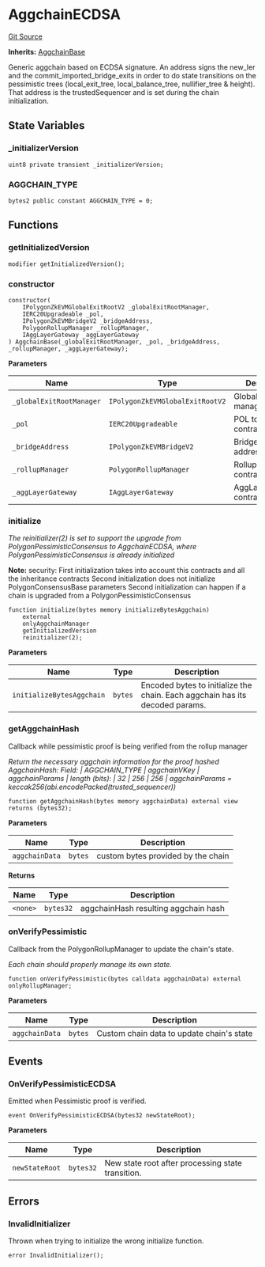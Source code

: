# AggchainECDSA
[Git Source](https://github.com/agglayer/agglayer-contracts/blob/a8bf2955890e7123a84542ced57636d763299651/contracts/v2/aggchains/AggchainECDSA.sol)

**Inherits:**
[AggchainBase](/contracts/v2/lib/AggchainBase.sol/abstract.AggchainBase.md)

Generic aggchain based on ECDSA signature.
An address signs the new_ler and the commit_imported_bridge_exits in order to do state
transitions on the pessimistic trees (local_exit_tree, local_balance_tree, nullifier_tree & height).
That address is the trustedSequencer and is set during the chain initialization.


## State Variables
### _initializerVersion

```solidity
uint8 private transient _initializerVersion;
```


### AGGCHAIN_TYPE

```solidity
bytes2 public constant AGGCHAIN_TYPE = 0;
```


## Functions
### getInitializedVersion


```solidity
modifier getInitializedVersion();
```

### constructor


```solidity
constructor(
    IPolygonZkEVMGlobalExitRootV2 _globalExitRootManager,
    IERC20Upgradeable _pol,
    IPolygonZkEVMBridgeV2 _bridgeAddress,
    PolygonRollupManager _rollupManager,
    IAggLayerGateway _aggLayerGateway
) AggchainBase(_globalExitRootManager, _pol, _bridgeAddress, _rollupManager, _aggLayerGateway);
```
**Parameters**

|Name|Type|Description|
|----|----|-----------|
|`_globalExitRootManager`|`IPolygonZkEVMGlobalExitRootV2`|Global exit root manager address.|
|`_pol`|`IERC20Upgradeable`|POL token contract address.|
|`_bridgeAddress`|`IPolygonZkEVMBridgeV2`|Bridge contract address.|
|`_rollupManager`|`PolygonRollupManager`|Rollup manager contract address.|
|`_aggLayerGateway`|`IAggLayerGateway`|AggLayerGateway contract address.|


### initialize

*The reinitializer(2) is set to support the upgrade from PolygonPessimisticConsensus to AggchainECDSA, where PolygonPessimisticConsensus is already initialized*

**Note:**
security: First initialization takes into account this contracts and all the inheritance contracts
Second initialization does not initialize PolygonConsensusBase parameters
Second initialization can happen if a chain is upgraded from a PolygonPessimisticConsensus


```solidity
function initialize(bytes memory initializeBytesAggchain)
    external
    onlyAggchainManager
    getInitializedVersion
    reinitializer(2);
```
**Parameters**

|Name|Type|Description|
|----|----|-----------|
|`initializeBytesAggchain`|`bytes`|Encoded bytes to initialize the chain. Each aggchain has its decoded params.|


### getAggchainHash

Callback while pessimistic proof is being verified from the rollup manager

*Return the necessary aggchain information for the proof hashed
AggchainHash:
Field:           | AGGCHAIN_TYPE | aggchainVKey   | aggchainParams |
length (bits):   | 32            | 256            | 256            |
aggchainParams = keccak256(abi.encodePacked(trusted_sequencer))*


```solidity
function getAggchainHash(bytes memory aggchainData) external view returns (bytes32);
```
**Parameters**

|Name|Type|Description|
|----|----|-----------|
|`aggchainData`|`bytes`|custom bytes provided by the chain|

**Returns**

|Name|Type|Description|
|----|----|-----------|
|`<none>`|`bytes32`|aggchainHash resulting aggchain hash|


### onVerifyPessimistic

Callback from the PolygonRollupManager to update the chain's state.

*Each chain should properly manage its own state.*


```solidity
function onVerifyPessimistic(bytes calldata aggchainData) external onlyRollupManager;
```
**Parameters**

|Name|Type|Description|
|----|----|-----------|
|`aggchainData`|`bytes`|Custom chain data to update chain's state|


## Events
### OnVerifyPessimisticECDSA
Emitted when Pessimistic proof is verified.


```solidity
event OnVerifyPessimisticECDSA(bytes32 newStateRoot);
```

**Parameters**

|Name|Type|Description|
|----|----|-----------|
|`newStateRoot`|`bytes32`|New state root after processing state transition.|

## Errors
### InvalidInitializer
Thrown when trying to initialize the wrong initialize function.


```solidity
error InvalidInitializer();
```


